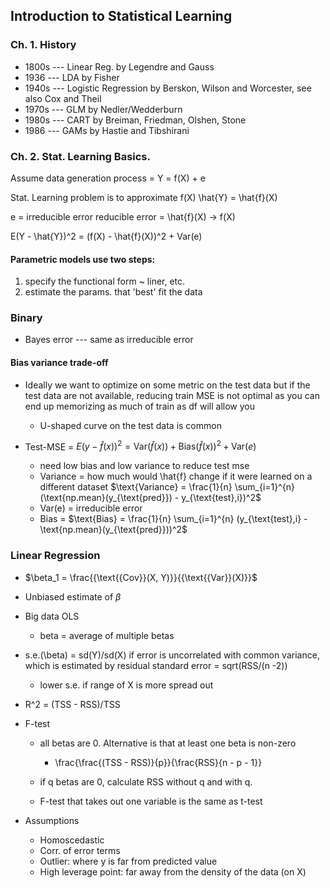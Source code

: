 ## Introduction to Statistical Learning

### Ch. 1. History

* 1800s --- Linear Reg. by Legendre and Gauss
* 1936  --- LDA by Fisher
* 1940s --- Logistic Regression by Berskon, Wilson and Worcester, see also Cox and Theil
* 1970s --- GLM by Nedler/Wedderburn
* 1980s --- CART by Breiman, Friedman, Olshen, Stone
* 1986  --- GAMs by Hastie and Tibshirani

### Ch. 2. Stat. Learning Basics.

Assume data generation process =
	Y = f(X) + e

Stat. Learning problem is to approximate f(X)
	\hat{Y} = \hat{f}(X)

e = irreducible error
reducible error = \hat{f}(X) -> f(X)

E(Y - \hat{Y})^2 = (f(X) - \hat{f}(X))^2 + Var(e)

#### Parametric models use two steps:

1. specify the functional form ~ liner, etc.
2. estimate the params. that 'best' fit the data

### Binary

* Bayes error --- same as irreducible error

#### Bias variance trade-off

* Ideally we want to optimize on some metric on the test data but if the test data are not available, reducing train MSE is not optimal as you can end up memorizing as much of train as df will allow you
	* U-shaped curve on the test data is common

* Test-MSE = 
	$E(y - \hat{f}(x))^2 = \text{Var}(\hat{f}(x)) + \text{Bias}(\hat{f}(x))^2 + \text{Var}(e)$
	* need low bias and low variance to reduce test mse
	* Variance = how much would \hat{f} change if it were learned on a different dataset
		$\text{Variance} = \frac{1}{n} \sum_{i=1}^{n} (\text{np.mean}(y_{\text{pred}}) - y_{\text{test},i})^2$
	* Var(e) = irreducible error
	* Bias = 
		$\text{Bias} = \frac{1}{n} \sum_{i=1}^{n} (y_{\text{test},i} - \text{np.mean}(y_{\text{pred}}))^2$

### Linear Regression

* $\beta_1 = \frac{{\text{{Cov}}(X, Y)}}{{\text{{Var}}(X)}}$

* Unbiased estimate of $\beta$

* Big data OLS
	- beta = average of multiple betas

* s.e.(\beta) = sd(Y)/sd(X) if error is uncorrelated with common variance, which is estimated by residual standard error = sqrt(RSS/(n -2))
	- lower s.e. if range of X is more spread out

* R^2 = (TSS - RSS)/TSS

* F-test
	- all betas are 0. Alternative is that at least one beta is non-zero
		- \frac{\frac{(TSS - RSS)}{p}}{\frac{RSS}{n - p - 1}}
	
	- if q betas are 0, calculate RSS without q and with q.
	- F-test that takes out one variable is the same as t-test

* Assumptions
	* Homoscedastic
	* Corr. of error terms
	* Outlier: where y is far from predicted value 
	* High leverage point: far away from the density of the data (on X)






